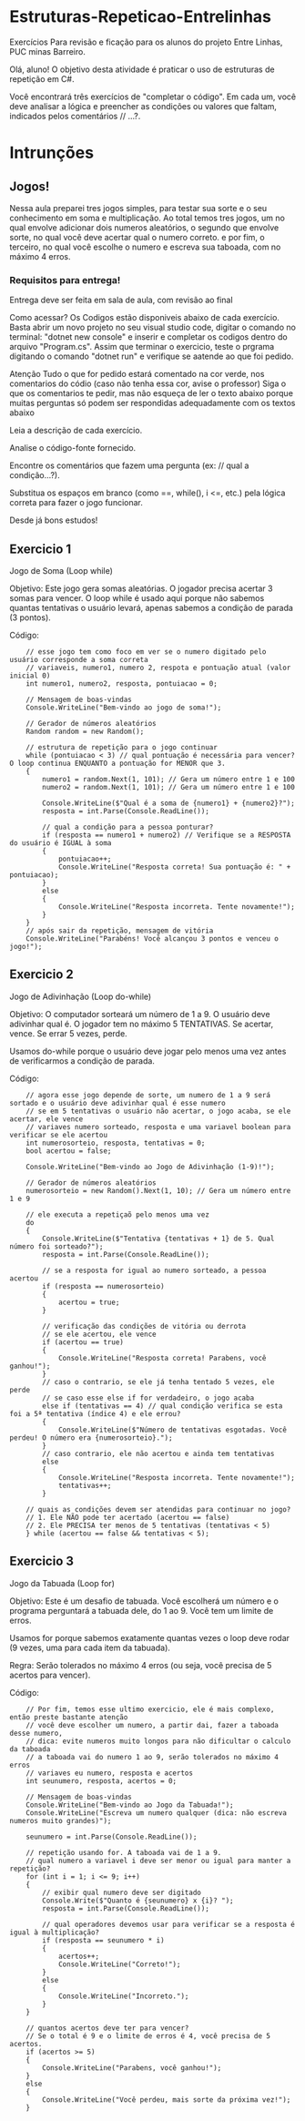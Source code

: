 # Estruturas-Repeticao-Entrelinhas

Exercícios Para revisão e ficação para os alunos do projeto Entre Linhas, PUC minas Barreiro.

Olá, aluno! O objetivo desta atividade é praticar o uso de estruturas de repetição em C#.

Você encontrará três exercícios de "completar o código". Em cada um, você deve analisar a lógica e preencher as condições ou valores que faltam, indicados pelos comentários // ...?.

# Intrunções

## Jogos!

Nessa aula preparei tres jogos simples, para testar sua sorte e o seu conhecimento em soma e multiplicação. Ao total temos tres jogos, um no qual envolve adicionar dois numeros aleatórios, o segundo que envolve sorte, no qual você deve acertar qual o numero correto. e por fim, o terceiro, no qual você escolhe o numero e escreva sua taboada, com no máximo 4 erros.

### Requisitos para entrega!
Entrega deve ser feita em sala de aula, com revisão ao final

Como acessar?
Os Codigos estão disponiveis abaixo de cada exercício. Basta abrir um novo projeto no seu visual studio code, digitar o comando no terminal: "dotnet new console" e inserir e completar os codigos dentro do arquivo "Program.cs". Assim que terminar o exercicio, teste o prgrama digitando o comando "dotnet run" e verifique se aatende ao que foi pedido.

Atenção
Tudo o que for pedido estará comentado na cor verde, nos comentarios do códio (caso não tenha essa cor, avise o professor) Siga o que os comentarios te pedir, mas não esqueça de ler o texto abaixo porque muitas perguntas só podem ser respondidas adequadamente com os textos abaixo

Leia a descrição de cada exercício.

Analise o código-fonte fornecido.

Encontre os comentários que fazem uma pergunta (ex: // qual a condição...?).

Substitua os espaços em branco (como ==, while(), i <=, etc.) pela lógica correta para fazer o jogo funcionar.

Desde já bons estudos!

## Exercicio 1

Jogo de Soma (Loop while)

Objetivo: Este jogo gera somas aleatórias. O jogador precisa acertar 3 somas para vencer. O loop while é usado aqui porque não sabemos quantas tentativas o usuário levará, apenas sabemos a condição de parada (3 pontos).

Código:

        // esse jogo tem como foco em ver se o numero digitado pelo usuário corresponde a soma correta
        // variaveis, numero1, numero 2, respota e pontuação atual (valor inicial 0)
        int numero1, numero2, resposta, pontuiacao = 0;

        // Mensagem de boas-vindas
        Console.WriteLine("Bem-vindo ao jogo de soma!");

        // Gerador de números aleatórios
        Random random = new Random();

        // estrutura de repetição para o jogo continuar 
        while (pontuiacao < 3) // qual pontuação é necessária para vencer? O loop continua ENQUANTO a pontuação for MENOR que 3.
        {
            numero1 = random.Next(1, 101); // Gera um número entre 1 e 100
            numero2 = random.Next(1, 101); // Gera um número entre 1 e 100

            Console.WriteLine($"Qual é a soma de {numero1} + {numero2}?");
            resposta = int.Parse(Console.ReadLine());

            // qual a condição para a pessoa ponturar?
            if (resposta == numero1 + numero2) // Verifique se a RESPOSTA do usuário é IGUAL à soma
            {
                pontuiacao++;
                Console.WriteLine("Resposta correta! Sua pontuação é: " + pontuiacao);
            }
            else
            {
                Console.WriteLine("Resposta incorreta. Tente novamente!");
            }
        }
        // após sair da repetição, mensagem de vitória
        Console.WriteLine("Parabéns! Você alcançou 3 pontos e venceu o jogo!");


## Exercicio 2

Jogo de Adivinhação (Loop do-while)

Objetivo: O computador sorteará um número de 1 a 9. O usuário deve adivinhar qual é. O jogador tem no máximo 5 TENTATIVAS. Se acertar, vence. Se errar 5 vezes, perde.

Usamos do-while porque o usuário deve jogar pelo menos uma vez antes de verificarmos a condição de parada.

Código:

        // agora esse jogo depende de sorte, um numero de 1 a 9 será sortado e o usuário deve adivinhar qual é esse numero
        // se em 5 tentativas o usuário não acertar, o jogo acaba, se ele acertar, ele vence
        // variaves numero sorteado, resposta e uma variavel boolean para verificar se ele acertou
        int numerosorteio, resposta, tentativas = 0;
        bool acertou = false;
        
        Console.WriteLine("Bem-vindo ao Jogo de Adivinhação (1-9)!");

        // Gerador de números aleatórios
        numerosorteio = new Random().Next(1, 10); // Gera um número entre 1 e 9

        // ele executa a repetiçaõ pelo menos uma vez
        do
        {
            Console.WriteLine($"Tentativa {tentativas + 1} de 5. Qual número foi sorteado?");
            resposta = int.Parse(Console.ReadLine());
            
            // se a resposta for igual ao numero sorteado, a pessoa acertou
            if (resposta == numerosorteio)
            {
                acertou = true;
            }

            // verificação das condições de vitória ou derrota
            // se ele acertou, ele vence
            if (acertou == true)
            {
                Console.WriteLine("Resposta correta! Parabens, você ganhou!");
            }
            // caso o contrario, se ele já tenha tentado 5 vezes, ele perde
            // se caso esse else if for verdadeiro, o jogo acaba
            else if (tentativas == 4) // qual condição verifica se esta foi a 5ª tentativa (índice 4) e ele errou?
            {
                Console.WriteLine($"Número de tentativas esgotadas. Você perdeu! O número era {numerosorteio}.");
            }
            // caso contrario, ele não acertou e ainda tem tentativas
            else
            {
                Console.WriteLine("Resposta incorreta. Tente novamente!");
                tentativas++;
            }

        // quais as condições devem ser atendidas para continuar no jogo?
        // 1. Ele NÃO pode ter acertado (acertou == false)
        // 2. Ele PRECISA ter menos de 5 tentativas (tentativas < 5)
        } while (acertou == false && tentativas < 5); 


## Exercicio 3

Jogo da Tabuada (Loop for)

Objetivo: Este é um desafio de tabuada. Você escolherá um número e o programa perguntará a tabuada dele, do 1 ao 9. Você tem um limite de erros.

Usamos for porque sabemos exatamente quantas vezes o loop deve rodar (9 vezes, uma para cada item da tabuada).

Regra: Serão tolerados no máximo 4 erros (ou seja, você precisa de 5 acertos para vencer).

Código:

        // Por fim, temos esse ultimo exercicio, ele é mais complexo, então preste bastante atenção
        // você deve escolher um numero, a partir dai, fazer a taboada desse numero,
        // dica: evite numeros muito longos para não dificultar o calculo da taboada
        // a taboada vai do numero 1 ao 9, serão tolerados no máximo 4 erros
        // variaves eu numero, resposta e acertos
        int seunumero, resposta, acertos = 0;

        // Mensagem de boas-vindas
        Console.WriteLine("Bem-vindo ao Jogo da Tabuada!");
        Console.WriteLine("Escreva um numero qualquer (dica: não escreva numeros muito grandes)");

        seunumero = int.Parse(Console.ReadLine());

        // repetição usando for. A taboada vai de 1 a 9.
        // qual numero a variavel i deve ser menor ou igual para manter a repetição?
        for (int i = 1; i <= 9; i++)
        {
            // exibir qual numero deve ser digitado
            Console.Write($"Quanto é {seunumero} x {i}? ");
            resposta = int.Parse(Console.ReadLine());

            // qual operadores devemos usar para verificar se a resposta é igual à multiplicação?
            if (resposta == seunumero * i)
            {
                acertos++;
                Console.WriteLine("Correto!");
            }
            else
            {
                Console.WriteLine("Incorreto.");
            }
        }

        // quantos acertos deve ter para vencer?
        // Se o total é 9 e o limite de erros é 4, você precisa de 5 acertos.
        if (acertos >= 5)
        {
            Console.WriteLine("Parabens, você ganhou!");
        }
        else
        {
            Console.WriteLine("Você perdeu, mais sorte da próxima vez!");
        }
